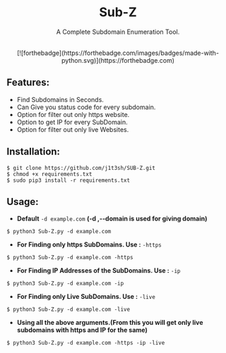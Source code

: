 <h1 align="center">Sub-Z</h1>
<p align="center">A Complete Subdomain Enumeration Tool.</p><br>

<div align="center">[![forthebadge](https://forthebadge.com/images/badges/made-with-python.svg)](https://forthebadge.com)</div>

## Features:

- Find Subdomains in Seconds.
- Can Give you status code for every subdomain.
- Option for filter out only https website.
- Option to get IP for every SubDomain.
- Option for filter out only live Websites.

## Installation:

```
$ git clone https://github.com/j1t3sh/SUB-Z.git
$ chmod +x requirements.txt
$ sudo pip3 install -r requirements.txt
```

## Usage:

- **Default** `-d example.com` **(-d ,--domain is used for giving domain)**
```
$ python3 Sub-Z.py -d example.com
```
- **For Finding only https SubDomains. Use :** `-https`
```
$ python3 Sub-Z.py -d example.com -https
```
- **For Finding IP Addresses of the SubDomains. Use :** `-ip`
```
$ python3 Sub-Z.py -d example.com -ip
```
- **For Finding only Live SubDomains. Use :** `-live`
```
$ python3 Sub-Z.py -d example.com -live
```
- **Using all the above arguments.(From this you will get only live subdomains with https and IP for the same)**
```
$ python3 Sub-Z.py -d example.com -https -ip -live
```
